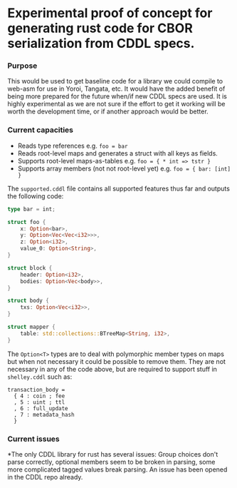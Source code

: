 # Experimental proof of concept for generating rust code for CBOR serialization from CDDL specs.

### Purpose ###

This would be used to get baseline code for a library we could compile to web-asm for use in Yoroi, Tangata, etc.
It would have the added benefit of being more prepared for the future when/if new CDDL specs are used.
It is highly experimental as we are not sure if the effort to get it working will be worth the development time,
or if another approach would be better.

### Current capacities

* Reads type references e.g. `foo = bar`
* Reads root-level maps and generates a struct with all keys as fields.
* Supports root-level maps-as-tables e.g. `foo = { * int => tstr }`
* Supports array members (not not root-level yet) e.g. `foo = { bar: [int] }`

The `supported.cddl` file contains all supported features thus far and outputs the following code:
```rust
type bar = int;

struct foo {
    x: Option<bar>,
    y: Option<Vec<Vec<i32>>>,
    z: Option<i32>,
    value_0: Option<String>,
}

struct block {
    header: Option<i32>,
    bodies: Option<Vec<body>>,
}

struct body {
    txs: Option<Vec<i32>>,
}

struct mapper {
    table: std::collections::BTreeMap<String, i32>,
}
```

The `Option<T>` types are to deal with polymorphic member types on maps but when not necessary
it could be possible to remove them. They are not necessary in any of the code above, but are
required to support stuff in `shelley.cddl` such as:
```cddl
transaction_body =
  { 4 : coin ; fee
  , 5 : uint ; ttl
  , 6 : full_update
  , 7 : metadata_hash
  }
```

### Current issues ###

*The only CDDL library for rust has several issues: Group choices don't parse correctly, optional members seem to be broken in parsing, some more complicated tagged values break parsing. An issue has been opened in the CDDL repo already.
